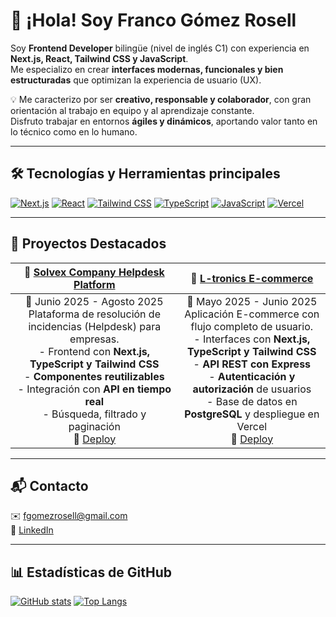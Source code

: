 # 👋 ¡Hola! Soy Franco Gómez Rosell

Soy **Frontend Developer** bilingüe (nivel de inglés C1) con experiencia en **Next.js, React, Tailwind CSS y JavaScript**.  
Me especializo en crear **interfaces modernas, funcionales y bien estructuradas** que optimizan la experiencia de usuario (UX).

💡 Me caracterizo por ser **creativo, responsable y colaborador**, con gran orientación al trabajo en equipo y al aprendizaje constante.  
Disfruto trabajar en entornos **ágiles y dinámicos**, aportando valor tanto en lo técnico como en lo humano.

---

## 🛠️ Tecnologías y Herramientas principales

<p align="center">

[![Next.js](https://img.shields.io/badge/Next.js-000000?style=for-the-badge&logo=nextdotjs&logoColor=white)](https://nextjs.org/) 
[![React](https://img.shields.io/badge/React-20232A?style=for-the-badge&logo=react&logoColor=61DAFB)](https://react.dev/) 
[![Tailwind CSS](https://img.shields.io/badge/Tailwind_CSS-38B2AC?style=for-the-badge&logo=tailwind-css&logoColor=white)](https://tailwindcss.com/) 
[![TypeScript](https://img.shields.io/badge/TypeScript-007ACC?style=for-the-badge&logo=typescript&logoColor=white)](https://www.typescriptlang.org/) 
[![JavaScript](https://img.shields.io/badge/JavaScript-F7DF1E?style=for-the-badge&logo=javascript&logoColor=black)](https://developer.mozilla.org/en-US/docs/Web/JavaScript) 
[![Vercel](https://img.shields.io/badge/Vercel-000000?style=for-the-badge&logo=vercel&logoColor=white)](https://vercel.com/)

</p>

---

## 📌 Proyectos Destacados

<p align="center">

| 🔹 [Solvex Company Helpdesk Platform](https://github.com/solvex-company/solvex-front) | 🔹 [L-tronics E-commerce](https://github.com/Franki09/PM4FE-Franki09) |
|:---:|:---:|
| 📅 Junio 2025 - Agosto 2025<br>Plataforma de resolución de incidencias (Helpdesk) para empresas.<br>- Frontend con **Next.js, TypeScript y Tailwind CSS**<br>- **Componentes reutilizables**<br>- Integración con **API en tiempo real**<br>- Búsqueda, filtrado y paginación<br>🔗 [Deploy](https://solvex-front.vercel.app/) | 📅 Mayo 2025 - Junio 2025<br>Aplicación E-commerce con flujo completo de usuario.<br>- Interfaces con **Next.js, TypeScript y Tailwind CSS**<br>- **API REST con Express**<br>- **Autenticación y autorización** de usuarios<br>- Base de datos en **PostgreSQL** y despliegue en Vercel<br>🔗 [Deploy](https://proyecto-m4-eight.vercel.app/) |

</p>

---

## 📬 Contacto

✉️ [fgomezrosell@gmail.com](mailto:fgomezrosell@gmail.com)  
💼 [LinkedIn](https://www.linkedin.com/in/franco-gómez-rosell)

---

## 📊 Estadísticas de GitHub

<p align="center">

[![GitHub stats](https://github-readme-stats.vercel.app/api?username=Franki09&show_icons=true&theme=radical)](https://github.com/Franki09)  [![Top Langs](https://github-readme-stats.vercel.app/api/top-langs/?username=Franki09&layout=compact&theme=radical)](https://github.com/Franki09)  


</p>



